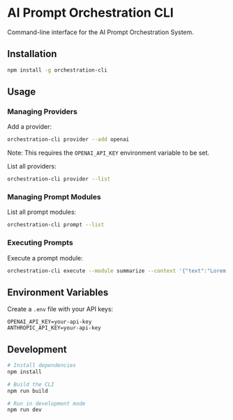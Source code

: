# AI Prompt Orchestration CLI

Command-line interface for the AI Prompt Orchestration System.

## Installation

```bash
npm install -g orchestration-cli
```

## Usage

### Managing Providers

Add a provider:

```bash
orchestration-cli provider --add openai
```

Note: This requires the `OPENAI_API_KEY` environment variable to be set.

List all providers:

```bash
orchestration-cli provider --list
```

### Managing Prompt Modules

List all prompt modules:

```bash
orchestration-cli prompt --list
```

### Executing Prompts

Execute a prompt module:

```bash
orchestration-cli execute --module summarize --context '{"text":"Lorem ipsum dolor sit amet"}'
```

## Environment Variables

Create a `.env` file with your API keys:

```
OPENAI_API_KEY=your-api-key
ANTHROPIC_API_KEY=your-api-key
```

## Development

```bash
# Install dependencies
npm install

# Build the CLI
npm run build

# Run in development mode
npm run dev
```
